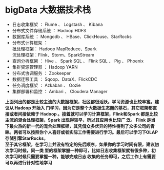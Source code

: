 # bigData 大数据技术栈
* 日志收集框架 ： Flume 、 Logstash 、 Kibana
* 分布式文件存储系统 ： Hadoop HDFS
* 数据库系统 ： Mongodb 、 HBase、ClickHouse、StarRocks
* 分布式计算框架 ：  
   批处理框架： Hadoop MapReduce、Spark  
   流处理框架：Flink、Storm、SparkStream
* 查询分析框架 ： Hive 、 Spark SQL 、 Flink SQL 、 Pig 、 Phoenix
* 集群资源管理器 ： Hadoop YARN
* 分布式协调服务 ： Zookeeper
* 数据迁移工具 ： Sqoop、DataX、FlickCDC
* 任务调度框架 ： Azkaban 、 Oozie
* 集群部署和监控 ： Ambari 、 Cloudera Manager
    
**上面列出的都是比较主流的大数据框架，社区都很活跃，学习资源也比较丰富。建议从 Hadoop 开始入 门学习，因为它是整个大数据生态圈的基石，其它框架都直接或者间接依赖于 Hadoop 。接着就可以学习计算框架，Flink和Spark 都是比较主流的混合处理框架，Spark 出现得较早，所以其应用也比较广 泛。 Flink 是当下最火热的新一代的混合处理框架，其凭借众多优异的特性得到了众多公司的青睐。两者可以按照你个人喜好或者实际工作需要进行学习。最后可以学习下OLAP存储引擎StarRocks。   
至于其它框架，在学习上并没有特定的先后顺序，如果你的学习时间有限，建议初次学习时候，同一类 型的框架掌握一种即可，比如日志收集框架就有很多种，初次学习时候只需要掌握一种，能够完成日志 收集的任务即可，之后工作上有需要可以再进行针对性地学习**

